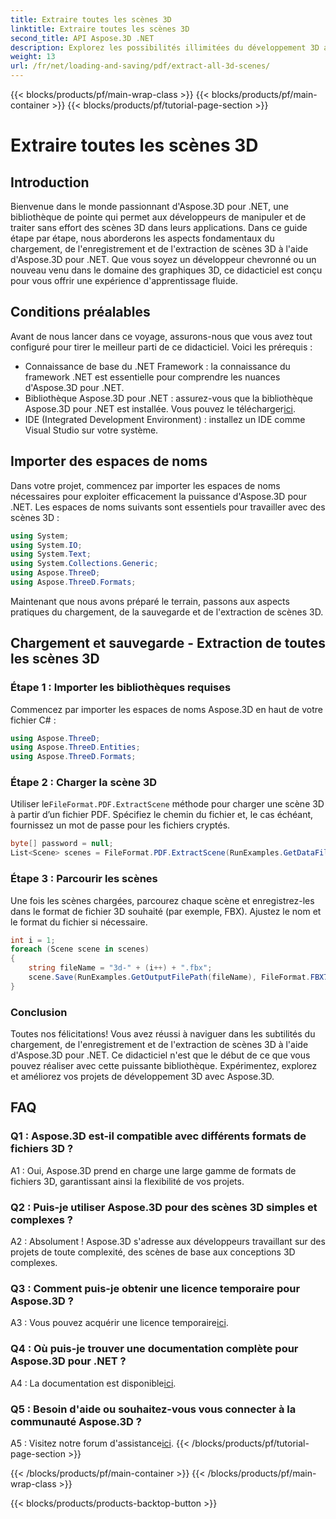 ```yaml
---
title: Extraire toutes les scènes 3D
linktitle: Extraire toutes les scènes 3D
second_title: API Aspose.3D .NET
description: Explorez les possibilités illimitées du développement 3D avec Aspose.3D pour .NET. Chargez, enregistrez et extrayez des scènes sans effort.
weight: 13
url: /fr/net/loading-and-saving/pdf/extract-all-3d-scenes/
---
```


{{< blocks/products/pf/main-wrap-class >}}
{{< blocks/products/pf/main-container >}}
{{< blocks/products/pf/tutorial-page-section >}}

# Extraire toutes les scènes 3D

## Introduction

Bienvenue dans le monde passionnant d'Aspose.3D pour .NET, une bibliothèque de pointe qui permet aux développeurs de manipuler et de traiter sans effort des scènes 3D dans leurs applications. Dans ce guide étape par étape, nous aborderons les aspects fondamentaux du chargement, de l'enregistrement et de l'extraction de scènes 3D à l'aide d'Aspose.3D pour .NET. Que vous soyez un développeur chevronné ou un nouveau venu dans le domaine des graphiques 3D, ce didacticiel est conçu pour vous offrir une expérience d'apprentissage fluide.

## Conditions préalables

Avant de nous lancer dans ce voyage, assurons-nous que vous avez tout configuré pour tirer le meilleur parti de ce didacticiel. Voici les prérequis :

- Connaissance de base du .NET Framework : la connaissance du framework .NET est essentielle pour comprendre les nuances d'Aspose.3D pour .NET.
-  Bibliothèque Aspose.3D pour .NET : assurez-vous que la bibliothèque Aspose.3D pour .NET est installée. Vous pouvez le télécharger[ici](https://releases.aspose.com/3d/net/).
- IDE (Integrated Development Environment) : installez un IDE comme Visual Studio sur votre système.

## Importer des espaces de noms

Dans votre projet, commencez par importer les espaces de noms nécessaires pour exploiter efficacement la puissance d'Aspose.3D pour .NET. Les espaces de noms suivants sont essentiels pour travailler avec des scènes 3D :

```csharp
using System;
using System.IO;
using System.Text;
using System.Collections.Generic;
using Aspose.ThreeD;
using Aspose.ThreeD.Formats;
```

Maintenant que nous avons préparé le terrain, passons aux aspects pratiques du chargement, de la sauvegarde et de l'extraction de scènes 3D.

## Chargement et sauvegarde - Extraction de toutes les scènes 3D

### Étape 1 : Importer les bibliothèques requises

Commencez par importer les espaces de noms Aspose.3D en haut de votre fichier C# :

```csharp
using Aspose.ThreeD;
using Aspose.ThreeD.Entities;
using Aspose.ThreeD.Formats;
```

### Étape 2 : Charger la scène 3D

 Utiliser le`FileFormat.PDF.ExtractScene` méthode pour charger une scène 3D à partir d’un fichier PDF. Spécifiez le chemin du fichier et, le cas échéant, fournissez un mot de passe pour les fichiers cryptés.

```csharp
byte[] password = null;
List<Scene> scenes = FileFormat.PDF.ExtractScene(RunExamples.GetDataFilePath("House_Design.pdf"), password);
```

### Étape 3 : Parcourir les scènes

Une fois les scènes chargées, parcourez chaque scène et enregistrez-les dans le format de fichier 3D souhaité (par exemple, FBX). Ajustez le nom et le format du fichier si nécessaire.

```csharp
int i = 1;
foreach (Scene scene in scenes)
{
    string fileName = "3d-" + (i++) + ".fbx";
    scene.Save(RunExamples.GetOutputFilePath(fileName), FileFormat.FBX7400ASCII);
}
```

### Conclusion

Toutes nos félicitations! Vous avez réussi à naviguer dans les subtilités du chargement, de l'enregistrement et de l'extraction de scènes 3D à l'aide d'Aspose.3D pour .NET. Ce didacticiel n'est que le début de ce que vous pouvez réaliser avec cette puissante bibliothèque. Expérimentez, explorez et améliorez vos projets de développement 3D avec Aspose.3D.

## FAQ

### Q1 : Aspose.3D est-il compatible avec différents formats de fichiers 3D ?

A1 : Oui, Aspose.3D prend en charge une large gamme de formats de fichiers 3D, garantissant ainsi la flexibilité de vos projets.

### Q2 : Puis-je utiliser Aspose.3D pour des scènes 3D simples et complexes ?

A2 : Absolument ! Aspose.3D s'adresse aux développeurs travaillant sur des projets de toute complexité, des scènes de base aux conceptions 3D complexes.

### Q3 : Comment puis-je obtenir une licence temporaire pour Aspose.3D ?

 A3 : Vous pouvez acquérir une licence temporaire[ici](https://purchase.aspose.com/temporary-license/).

### Q4 : Où puis-je trouver une documentation complète pour Aspose.3D pour .NET ?

 A4 : La documentation est disponible[ici](https://reference.aspose.com/3d/net/).

### Q5 : Besoin d'aide ou souhaitez-vous vous connecter à la communauté Aspose.3D ?

 A5 : Visitez notre forum d'assistance[ici](https://forum.aspose.com/c/3d/18).
{{< /blocks/products/pf/tutorial-page-section >}}

{{< /blocks/products/pf/main-container >}}
{{< /blocks/products/pf/main-wrap-class >}}

{{< blocks/products/products-backtop-button >}}
